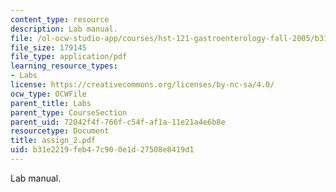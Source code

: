 ```yaml
---
content_type: resource
description: Lab manual.
file: /ol-ocw-studio-app/courses/hst-121-gastroenterology-fall-2005/b31e2219feb47c900e1d27508e8419d1_assign_2.pdf
file_size: 179145
file_type: application/pdf
learning_resource_types:
- Labs
license: https://creativecommons.org/licenses/by-nc-sa/4.0/
ocw_type: OCWFile
parent_title: Labs
parent_type: CourseSection
parent_uid: 72042f4f-766f-c54f-af1a-11e21a4e6b8e
resourcetype: Document
title: assign_2.pdf
uid: b31e2219-feb4-7c90-0e1d-27508e8419d1
---
```

Lab manual.